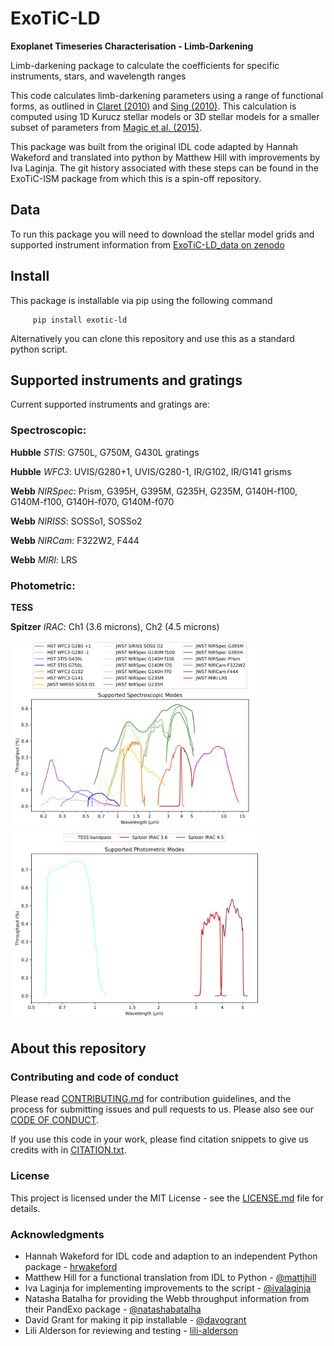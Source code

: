 # ExoTiC-LD

<!-- ### This package is under development as it is being adapted from [ExoTiC-ISM](https://github.com/Exo-TiC/ExoTiC-ISM). For a current form of the limb-darkening calculator please go to that repository and follow the install and tutorials for use.  -->

**Exoplanet Timeseries Characterisation - Limb-Darkening**

Limb-darkening package to calculate the coefficients for specific instruments, stars, and wavelength ranges

This code calculates limb-darkening parameters using a range of functional forms, as outlined in [Claret (2010)](https://ui.adsabs.harvard.edu/abs/2000A%26A...363.1081C/abstract) and [Sing (2010)](https://ui.adsabs.harvard.edu/abs/2010A%26A...510A..21S/abstract).
This calculation is computed using 1D Kurucz stellar models or 3D stellar models for a smaller subset of parameters from [Magic et al. (2015)](https://ui.adsabs.harvard.edu/abs/2015A&A...573A..90M/abstract).

This package was built from the original IDL code adapted by Hannah Wakeford and translated into python by Matthew Hill with improvements by Iva Laginja. The git history associated with these steps can be found in the ExoTiC-ISM package from which this is a spin-off repository.

## Data
To run this package you will need to download the stellar model grids and supported instrument information from [ExoTiC-LD_data on zenodo](https://zenodo.org/record/6344946#.YistRy-l2ik)

<!-- Once downloaded un-zip and alter the filepath indicated in limb_darkening.py -->

## Install

This package is installable via pip using the following command

         pip install exotic-ld

Alternatively you can clone this repository and use this as a standard python script. 
     
## Supported instruments and gratings
Current supported instruments and gratings are:  

### Spectroscopic:
**Hubble** *STIS*: G750L, G750M, G430L gratings

**Hubble** *WFC3*: UVIS/G280+1, UVIS/G280-1, IR/G102, IR/G141 grisms

**Webb** *NIRSpec*: Prism, G395H, G395M, G235H, G235M, G140H-f100, G140M-f100, G140H-f070, G140M-f070

**Webb** *NIRISS*: SOSSo1, SOSSo2

**Webb** *NIRCam*: F322W2, F444

**Webb** *MIRI*: LRS

### Photometric:

**TESS**

**Spitzer** *IRAC*: Ch1 (3.6 microns), Ch2 (4.5 microns)

<img src="Supported_spectroscopic_modes.png" width="80%" />  
<img src="Supported_photometric_modes.png" width="80%" />  


## About this repository

### Contributing and code of conduct

Please read [CONTRIBUTING.md](CONTRIBUTING.md) for contribution guidelines, and the process for submitting issues and pull requests to us.
Please also see our [CODE OF CONDUCT](CODE_OF_CONDUCT.md).

If you use this code in your work, please find citation snippets to give us credits with in [CITATION.txt](CITATION.txt).

### License

This project is licensed under the MIT License - see the [LICENSE.md](LICENSE.txt) file for details.

### Acknowledgments

* Hannah Wakeford for IDL code and adaption to an independent Python package - [hrwakeford](https://github.com/hrwakeford)
* Matthew Hill for a functional translation from IDL to Python - [@mattjhill](https://github.com/mattjhill)
* Iva Laginja for implementing improvements to the script - [@ivalaginja](https://github.com/ivalaginja)
* Natasha Batalha for providing the Webb throughput information from their PandExo package - [@natashabatalha](https://github.com/natashabatalha)
* David Grant for making it pip installable - [@davogrant](https://github.com/DavoGrant)
* Lili Alderson for reviewing and testing - [lili-alderson](https://github.com/lili-alderson)
